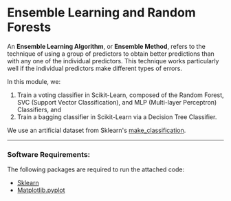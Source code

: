 # Ensemble Learning and Random Forests

An __Ensemble Learning Algorithm__, or __Ensemble Method__, refers to the technique of using a group of predictors to obtain better predictions than with any one of the individual predictors. This technique works particularly well if the individual predictors make different types of errors.

In this module, we:

1. Train a voting classifier in Scikit-Learn, composed of the Random Forest, SVC (Support Vector Classification), and MLP (Multi-layer Perceptron) Classifiers, and
2. Train a bagging classifier in Scikit-Learn via a Decision Tree Classifier.

We use an artificial dataset from Sklearn's [make_classification](https://scikit-learn.org/stable/modules/generated/sklearn.datasets.make_classification.html#sklearn.datasets.make_classification). 

---

### Software Requirements:

The following packages are required to run the attached code:

- [Sklearn](https://scikit-learn.org/stable/index.html)
- [Matplotlib.pyplot](https://matplotlib.org/stable/api/_as_gen/matplotlib.pyplot.html)
